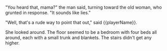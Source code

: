 "You heard that, mama?" the man said, turning toward the old woman, who grunted in response. "It sounds like lies."

"Well, that's a rude way to point that out," said {{playerName}}.

She looked around. The floor seemed to be a bedroom with four beds all around, each with a small trunk and blankets. The stairs didn't get any higher.

